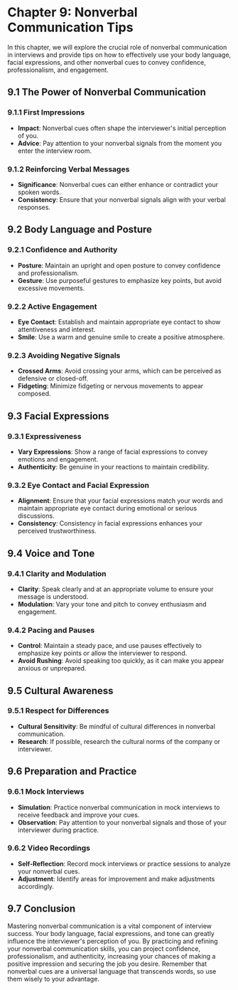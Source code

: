 Chapter 9: Nonverbal Communication Tips
=======================================

In this chapter, we will explore the crucial role of nonverbal communication in interviews and provide tips on how to effectively use your body language, facial expressions, and other nonverbal cues to convey confidence, professionalism, and engagement.

9.1 **The Power of Nonverbal Communication**
--------------------------------------------

### 9.1.1 **First Impressions**

* **Impact**: Nonverbal cues often shape the interviewer's initial perception of you.
* **Advice**: Pay attention to your nonverbal signals from the moment you enter the interview room.

### 9.1.2 **Reinforcing Verbal Messages**

* **Significance**: Nonverbal cues can either enhance or contradict your spoken words.
* **Consistency**: Ensure that your nonverbal signals align with your verbal responses.

9.2 **Body Language and Posture**
---------------------------------

### 9.2.1 **Confidence and Authority**

* **Posture**: Maintain an upright and open posture to convey confidence and professionalism.
* **Gesture**: Use purposeful gestures to emphasize key points, but avoid excessive movements.

### 9.2.2 **Active Engagement**

* **Eye Contact**: Establish and maintain appropriate eye contact to show attentiveness and interest.
* **Smile**: Use a warm and genuine smile to create a positive atmosphere.

### 9.2.3 **Avoiding Negative Signals**

* **Crossed Arms**: Avoid crossing your arms, which can be perceived as defensive or closed-off.
* **Fidgeting**: Minimize fidgeting or nervous movements to appear composed.

9.3 **Facial Expressions**
--------------------------

### 9.3.1 **Expressiveness**

* **Vary Expressions**: Show a range of facial expressions to convey emotions and engagement.
* **Authenticity**: Be genuine in your reactions to maintain credibility.

### 9.3.2 **Eye Contact and Facial Expression**

* **Alignment**: Ensure that your facial expressions match your words and maintain appropriate eye contact during emotional or serious discussions.
* **Consistency**: Consistency in facial expressions enhances your perceived trustworthiness.

9.4 **Voice and Tone**
----------------------

### 9.4.1 **Clarity and Modulation**

* **Clarity**: Speak clearly and at an appropriate volume to ensure your message is understood.
* **Modulation**: Vary your tone and pitch to convey enthusiasm and engagement.

### 9.4.2 **Pacing and Pauses**

* **Control**: Maintain a steady pace, and use pauses effectively to emphasize key points or allow the interviewer to respond.
* **Avoid Rushing**: Avoid speaking too quickly, as it can make you appear anxious or unprepared.

9.5 **Cultural Awareness**
--------------------------

### 9.5.1 **Respect for Differences**

* **Cultural Sensitivity**: Be mindful of cultural differences in nonverbal communication.
* **Research**: If possible, research the cultural norms of the company or interviewer.

9.6 **Preparation and Practice**
--------------------------------

### 9.6.1 **Mock Interviews**

* **Simulation**: Practice nonverbal communication in mock interviews to receive feedback and improve your cues.
* **Observation**: Pay attention to your nonverbal signals and those of your interviewer during practice.

### 9.6.2 **Video Recordings**

* **Self-Reflection**: Record mock interviews or practice sessions to analyze your nonverbal cues.
* **Adjustment**: Identify areas for improvement and make adjustments accordingly.

9.7 **Conclusion**
------------------

Mastering nonverbal communication is a vital component of interview success. Your body language, facial expressions, and tone can greatly influence the interviewer's perception of you. By practicing and refining your nonverbal communication skills, you can project confidence, professionalism, and authenticity, increasing your chances of making a positive impression and securing the job you desire. Remember that nonverbal cues are a universal language that transcends words, so use them wisely to your advantage.
